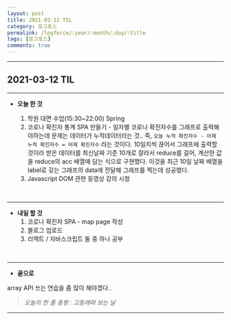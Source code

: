 ```yaml
---
layout: post
title: 2021-03-12 TIL
category: 로그포스
permalink: /logforce/:year/:month/:day/:title
tags: [로그포스]
comments: true
---
```


---

## 2021-03-12 TIL

---

- **오늘 한 것**

  1. 학원 대면 수업(15:30~22:00) Spring
  2. 코로나 확진자 통계 SPA 만들기 - 일자별 코로나 확진자수를 그래프로 출력해야하는데 문제는 데이터가 누적데이터라는 것.. 즉, `오늘 누적 확진자수 - 어제 누적 확진자수 = 어제 확진자수` 라는 것이다. 10일치씩 끊어서 그래프에 출력할 것이라 받은 데이터를 최신날짜 기준 10개로 잘라서 reduce를 걸어, 계산한 값을 reduce의 acc 배열에 담는 식으로 구현했다. 이것을 최근 10일 날짜 배열을 label로 갖는 그래프의 data에 전달해 그래프를 찍는데 성공했다.
  3. Javascript DOM 관련 동영상 강의 시청

<br>

---

- **내일 할 것**
  1. 코로나 확진자 SPA - map page 작성
  2. 블로그 업로드
  3. 리액트 / 자바스크립트 둘 중 하나 공부

<br>

---

- **끝으로**

array API 쓰는 연습을 좀 많이 해야겠다..

> _오늘의 한 줄 총평 : 고등래퍼 보는 날_

---
